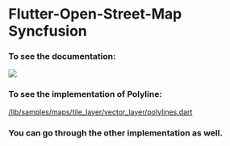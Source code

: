 # Flutter-Open-Street-Map Syncfusion

### To see the documentation:
<a href="https://help.syncfusion.com/flutter/maps/overview" target="_blank"><img src="https://cdn.syncfusion.com/content/images/company-logos/Syncfusion_Logo_Image.png"></a>

### To see the implementation of Polyline:
<a href="https://github.com/Tamim200042130/Flutter-Open-Street-Map/blob/syncfusion/lib/samples/maps/tile_layer/vector_layer/polylines.dart" target="_blank">/lib/samples/maps/tile_layer/vector_layer/polylines.dart</a>

### You can go through the other implementation as well.

